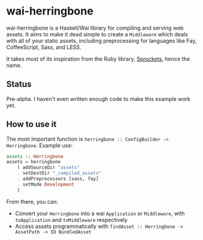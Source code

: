 wai-herringbone
===============

wai-herringbone is a Haskell/Wai library for compiling and serving web assets.
It aims to make it dead simple to create a `Middleware` which deals with all of
your static assets, including preprocessing for languages like Fay,
CoffeeScript, Sass, and LESS.

It takes most of its inspiration from the Ruby library, [Sprockets], hence the
name.

Status
------

Pre-alpha. I haven't even written enough code to make this example work yet.

How to use it
-------------

The most important function is `herringbone :: ConfigBuilder -> Herringbone`.
Example use:

```haskell
assets :: Herringbone
assets = herringbone
    ( addSourceDir "assets"
    . setDestDir "_compiled_assets"
    . addPreprocessors [sass, fay]
    . setMode Development
    )
```

From there, you can:

* Convert your `Herringbone` into a wai `Application` or `Middleware`, with
  `toApplication` and `toMiddleware` respectively
* Access assets programmatically with `findAsset :: Herringbone -> AssetPath ->
  IO BundledAsset`

[Sprockets]: https://github.com/sstephenson/sprockets
